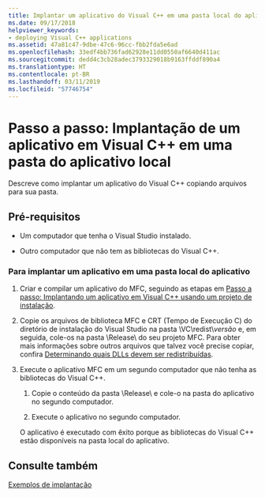 ```yaml
---
title: Implantar um aplicativo do Visual C++ em uma pasta local do aplicativo
ms.date: 09/17/2018
helpviewer_keywords:
- deploying Visual C++ applications
ms.assetid: 47a81c47-9dbe-47c6-96cc-fbb2fda5e6ad
ms.openlocfilehash: 33edf4bb736fad62928e11dd0550af6640d411ac
ms.sourcegitcommit: dedd4c3cb28adec3793329018b9163ffddf890a4
ms.translationtype: HT
ms.contentlocale: pt-BR
ms.lasthandoff: 03/11/2019
ms.locfileid: "57746754"
---
```

# <a name="walkthrough-deploying-a-visual-c-application-to-an-application-local-folder"></a>Passo a passo: Implantação de um aplicativo em Visual C++ em uma pasta do aplicativo local

Descreve como implantar um aplicativo do Visual C++ copiando arquivos para sua pasta.

## <a name="prerequisites"></a>Pré-requisitos

- Um computador que tenha o Visual Studio instalado.

- Outro computador que não tem as bibliotecas do Visual C++.

### <a name="to-deploy-an-application-to-an-application-local-folder"></a>Para implantar um aplicativo em uma pasta local do aplicativo

1. Criar e compilar um aplicativo do MFC, seguindo as etapas em [Passo a passo: Implantando um aplicativo em Visual C++ usando um projeto de instalação](walkthrough-deploying-a-visual-cpp-application-by-using-a-setup-project.md).

1. Copie os arquivos de biblioteca MFC e CRT (Tempo de Execução C) do diretório de instalação do Visual Studio na pasta \\VC\\redist\\*versão* e, em seguida, cole-os na pasta \Release\ do seu projeto MFC. Para obter mais informações sobre outros arquivos que talvez você precise copiar, confira [Determinando quais DLLs devem ser redistribuídas](determining-which-dlls-to-redistribute.md).

1. Execute o aplicativo MFC em um segundo computador que não tenha as bibliotecas do Visual C++.

   1. Copie o conteúdo da pasta \Release\ e cole-o na pasta do aplicativo no segundo computador.

   1. Execute o aplicativo no segundo computador.

   O aplicativo é executado com êxito porque as bibliotecas do Visual C++ estão disponíveis na pasta local do aplicativo.

## <a name="see-also"></a>Consulte também

[Exemplos de implantação](deployment-examples.md)<br/>
